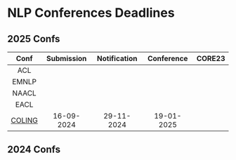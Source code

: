 # NLP Conferences Deadlines

## 2025 Confs

|  Conf  | Submission    |   Notification  |   Conference  | CORE23 |
| :---:  |    :----:     |     :---:       |     :---:     | :---:  |
|  ACL   |               |                 |               |       |
|  EMNLP |               |                 |               |       |
|  NAACL |               |                 |               |       |
|  EACL  |               |                 |               |       |
| [COLING](https://coling2025.org/) | 16-09-2024 | 29-11-2024 | 19-01-2025 |       |

## 2024 Confs


<!--stackedit_data:
eyJoaXN0b3J5IjpbLTE4OTExMjQ2NDIsLTE4NTgxNzk5OTIsMj
A3ODc2ODgxNCwtNzE1NjcyODUyLDEwODk0NDk0MjJdfQ==
-->